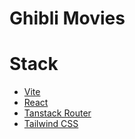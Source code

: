 # Ghibli Movies

# Stack

- [Vite](https://vitejs.dev/)
- [React](https://react.dev/)
- [Tanstack Router](https://tanstack.com/router)
- [Tailwind CSS](https://tailwindcss.com/)
